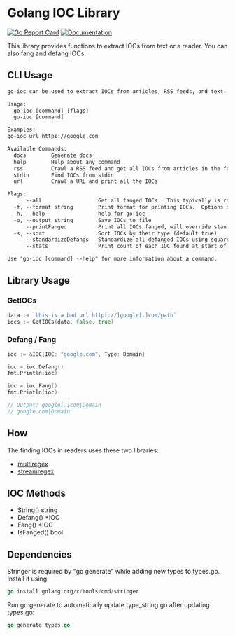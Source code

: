 # Golang IOC Library

[![Go Report Card](https://goreportcard.com/badge/github.com/gdcorp-infosec/go-ioc)](https://goreportcard.com/report/github.com/gdcorp-infosec/go-ioc)
[![Documentation](https://godoc.org/github.com/gdcorp-infosec/go-ioc?status.svg)](https://godoc.org/github.com/gdcorp-infosec/go-ioc)

This library provides functions to extract IOCs from text or a reader.  You can also fang and defang IOCs.

## CLI Usage

```txt
go-ioc can be used to extract IOCs from articles, RSS feeds, and text.

Usage:
  go-ioc [command] [flags]
  go-ioc [command]

Examples:
go-ioc url https://google.com

Available Commands:
  docs        Generate docs
  help        Help about any command
  rss         Crawl a RSS feed and get all IOCs from articles in the feed
  stdin       Find IOCs from stdin
  url         Crawl a URL and print all the IOCs

Flags:
      --all                  Get all fanged IOCs.  This typically is rather noisy in that it finds _all_ links, etc
  -f, --format string        Print format for printing IOCs.  Options include: csv, table (default "csv")
  -h, --help                 help for go-ioc
  -o, --output string        Save IOCs to file
      --printFanged          Print all IOCs fanged, will override standardizeDefangs
  -s, --sort                 Sort IOCs by their type (default true)
      --standardizeDefangs   Standardize all defanged IOCs using square brackets (default true)
      --stats                Print count of each IOC found at start of output

Use "go-ioc [command] --help" for more information about a command.
```

## Library Usage

### GetIOCs

```go
data := `this is a bad url http[://]google[.]com/path`
iocs := GetIOCs(data, false, true)
```

### Defang / Fang

```go
ioc := &IOC{IOC: "google.com", Type: Domain}

ioc = ioc.Defang()
fmt.Println(ioc)

ioc = ioc.Fang()
fmt.Println(ioc)

// Output: google[.]com|Domain
// google.com|Domain
```

## How

The finding IOCs in readers uses these two libraries:

- [multiregex](https://github.com/vertoforce/multiregex)
- [streamregex](https://github.com/vertoforce/streamregex)

## IOC Methods

- String() string
- Defang() *IOC
- Fang() *IOC
- IsFanged() bool

## Dependencies

Stringer is required by "go generate" while adding new types to types.go. Install it using:

```go
go install golang.org/x/tools/cmd/stringer
```

Run go:generate to automatically update type_string.go after updating types.go:

```go
go generate types.go
```
